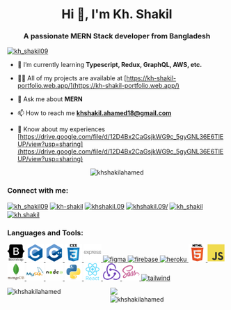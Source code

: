 <h1 align="center">Hi 👋, I'm Kh. Shakil</h1>
<h3 align="center">A passionate MERN Stack developer from Bangladesh</h3>



<p align="left"> <a href="https://twitter.com/kh_shakil09" target="blank"><img src="https://img.shields.io/twitter/follow/kh_shakil09?logo=twitter&style=for-the-badge" alt="kh_shakil09" /></a> </p>

- 🌱 I’m currently learning **Typescript, Redux, GraphQL, AWS, etc.**

- 👨‍💻 All of my projects are available at [https://kh-shakil-portfolio.web.app/](https://kh-shakil-portfolio.web.app/)

- 💬 Ask me about **MERN**

- 📫 How to reach me **khshakil.ahamed18@gmail.com**

- 📄 Know about my experiences [https://drive.google.com/file/d/12D4Bx2CaGsjkWG9c_5gyGNL36E6TlEUP/view?usp=sharing](https://drive.google.com/file/d/12D4Bx2CaGsjkWG9c_5gyGNL36E6TlEUP/view?usp=sharing)

<p align="center"> <img src="https://komarev.com/ghpvc/?username=khshakilahamed&label=Profile%20views&color=0e75b6&style=flat" alt="khshakilahamed" /> </p>


<h3 align="left">Connect with me:</h3>
<p align="left">
<a href="https://twitter.com/kh_shakil09" target="blank"><img align="center" src="https://raw.githubusercontent.com/rahuldkjain/github-profile-readme-generator/master/src/images/icons/Social/twitter.svg" alt="kh_shakil09" height="30" width="40" /></a>
<a href="https://linkedin.com/in/kh-shakil" target="blank"><img align="center" src="https://raw.githubusercontent.com/rahuldkjain/github-profile-readme-generator/master/src/images/icons/Social/linked-in-alt.svg" alt="kh-shakil" height="30" width="40" /></a>
<a href="https://fb.com/khshakil.09" target="blank"><img align="center" src="https://raw.githubusercontent.com/rahuldkjain/github-profile-readme-generator/master/src/images/icons/Social/facebook.svg" alt="khshakil.09" height="30" width="40" /></a>
<a href="https://instagram.com/khshakil.09/" target="blank"><img align="center" src="https://raw.githubusercontent.com/rahuldkjain/github-profile-readme-generator/master/src/images/icons/Social/instagram.svg" alt="khshakil.09/" height="30" width="40" /></a>
<a href="https://www.hackerrank.com/kh_shakil" target="blank"><img align="center" src="https://raw.githubusercontent.com/rahuldkjain/github-profile-readme-generator/master/src/images/icons/Social/hackerrank.svg" alt="kh_shakil" height="30" width="40" /></a>
<a href="https://codeforces.com/profile/kh.shakil" target="blank"><img align="center" src="https://raw.githubusercontent.com/rahuldkjain/github-profile-readme-generator/master/src/images/icons/Social/codeforces.svg" alt="kh.shakil" height="30" width="40" /></a>
</p>

<h3 align="left">Languages and Tools:</h3>
<p align="left"> <a href="https://getbootstrap.com" target="_blank" rel="noreferrer"> <img src="https://raw.githubusercontent.com/devicons/devicon/master/icons/bootstrap/bootstrap-plain-wordmark.svg" alt="bootstrap" width="40" height="40"/> </a> <a href="https://www.cprogramming.com/" target="_blank" rel="noreferrer"> <img src="https://raw.githubusercontent.com/devicons/devicon/master/icons/c/c-original.svg" alt="c" width="40" height="40"/> </a> <a href="https://www.w3schools.com/cpp/" target="_blank" rel="noreferrer"> <img src="https://raw.githubusercontent.com/devicons/devicon/master/icons/cplusplus/cplusplus-original.svg" alt="cplusplus" width="40" height="40"/> </a> <a href="https://www.w3schools.com/css/" target="_blank" rel="noreferrer"> <img src="https://raw.githubusercontent.com/devicons/devicon/master/icons/css3/css3-original-wordmark.svg" alt="css3" width="40" height="40"/> </a> <a href="https://expressjs.com" target="_blank" rel="noreferrer"> <img src="https://raw.githubusercontent.com/devicons/devicon/master/icons/express/express-original-wordmark.svg" alt="express" width="40" height="40"/> </a> <a href="https://www.figma.com/" target="_blank" rel="noreferrer"> <img src="https://www.vectorlogo.zone/logos/figma/figma-icon.svg" alt="figma" width="40" height="40"/> </a> <a href="https://firebase.google.com/" target="_blank" rel="noreferrer"> <img src="https://www.vectorlogo.zone/logos/firebase/firebase-icon.svg" alt="firebase" width="40" height="40"/> </a> <a href="https://heroku.com" target="_blank" rel="noreferrer"> <img src="https://www.vectorlogo.zone/logos/heroku/heroku-icon.svg" alt="heroku" width="40" height="40"/> </a> <a href="https://www.w3.org/html/" target="_blank" rel="noreferrer"> <img src="https://raw.githubusercontent.com/devicons/devicon/master/icons/html5/html5-original-wordmark.svg" alt="html5" width="40" height="40"/> </a> <a href="https://developer.mozilla.org/en-US/docs/Web/JavaScript" target="_blank" rel="noreferrer"> <img src="https://raw.githubusercontent.com/devicons/devicon/master/icons/javascript/javascript-original.svg" alt="javascript" width="40" height="40"/> </a> <a href="https://www.mongodb.com/" target="_blank" rel="noreferrer"> <img src="https://raw.githubusercontent.com/devicons/devicon/master/icons/mongodb/mongodb-original-wordmark.svg" alt="mongodb" width="40" height="40"/> </a> <a href="https://www.mysql.com/" target="_blank" rel="noreferrer"> <img src="https://raw.githubusercontent.com/devicons/devicon/master/icons/mysql/mysql-original-wordmark.svg" alt="mysql" width="40" height="40"/> </a> <a href="https://nodejs.org" target="_blank" rel="noreferrer"> <img src="https://raw.githubusercontent.com/devicons/devicon/master/icons/nodejs/nodejs-original-wordmark.svg" alt="nodejs" width="40" height="40"/> </a> <a href="https://www.python.org" target="_blank" rel="noreferrer"> <img src="https://raw.githubusercontent.com/devicons/devicon/master/icons/python/python-original.svg" alt="python" width="40" height="40"/> </a> <a href="https://reactjs.org/" target="_blank" rel="noreferrer"> <img src="https://raw.githubusercontent.com/devicons/devicon/master/icons/react/react-original-wordmark.svg" alt="react" width="40" height="40"/> </a> <a href="https://redux.js.org" target="_blank" rel="noreferrer"> <img src="https://raw.githubusercontent.com/devicons/devicon/master/icons/redux/redux-original.svg" alt="redux" width="40" height="40"/> </a> <a href="https://sass-lang.com" target="_blank" rel="noreferrer"> <img src="https://raw.githubusercontent.com/devicons/devicon/master/icons/sass/sass-original.svg" alt="sass" width="40" height="40"/> </a> <a href="https://tailwindcss.com/" target="_blank" rel="noreferrer"> <img src="https://www.vectorlogo.zone/logos/tailwindcss/tailwindcss-icon.svg" alt="tailwind" width="40" height="40"/> </a> </p>


<p><img align="left" width="47%" src="https://github-readme-stats.vercel.app/api?username=khshakilahamed&show_icons=true&theme=radical" alt="khshakilahamed" /></p>

<img align="left" width="36%" src="https://github-readme-stats.vercel.app/api/top-langs/?username=khshakilahamed&layout=compact" />

<p><img align="center" src="https://github-readme-streak-stats.herokuapp.com/?user=khshakilahamed" alt="khshakilahamed" /></p>

